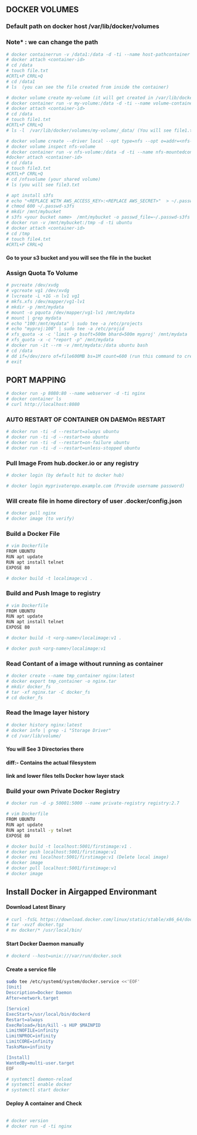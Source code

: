 ## DOCKER VOLUMES

### Default path on docker host /var/lib/docker/volumes 
### Note* : we can change the path

```bash
# docker containerrun -v /data1:/data -d -ti --name host-pathcontainer ubuntu (Mounting Directory of linux Host in container)
# docker attach <container-id>
# cd /data 
# touch file.txt
#CRTL+P CRRL+Q
# cd /data1 
# ls  (you can see the file created from inside the container)
```

```bash
# docker volume create my-volume (it will get created in /var/lib/docker/volumes/my-volume/_data)
# docker container run -v my-volume:/data -d -ti --name volume-container ubuntu
# docker attach <container-id>
# cd /data
# touch file1.txt
#CRTL+P CRRL+Q
# ls -l  /var/lib/docker/volumes/my-volume/_data/ (You will see file1.txt here)
```

```bash
# docker volume create --driver local --opt type=nfs --opt o=addr=<nfs-server-ip or nfs-server-name>,rw,nfsvers=4 --opt device=:/nfvolume(your shared volume name) nfs-volume
# docker volume inspect nfs-volume
# docker container run -v nfs-volume:/data -d -ti --name nfs-mountedcontiner ubuntu
#docker attach <container-id>
# cd /data
# touch file3.txt
#CRTL+P CRRL+Q
# cd /nfsvolume (your shared volume)
# ls (you will see file3.txt
```

```bash
# apt install s3fs
# echo "<REPLACE WITH AWS_ACCESS_KEY>:<REPLACE AWS_SECRET>"  > ~/.passwd-s3fs
# chmod 600 ~/.passwd-s3fs
# mkdir /mnt/mybucket
# s3fs <your bucket name>  /mnt/mybucket -o passwd_file=~/.passwd-s3fs -o allow_other
# docker run -v /mnt/mybucket:/tmp -d -ti ubuntu
# docker attach <container-id>
# cd /tmp
# touch file4.txt
#CRTL+P CRRL+Q
```
#### Go to your s3 bucket and you will see the file in the bucket

### Assign Quota To Volume
```bash
# pvcreate /dev/xvdg
# vgcreate vg1 /dev/xvdg
# lvcreate -L +1G -n lv1 vg1
# mkfs.xfs /dev/mapper/vg1-lv1 
# mkdir -p /mnt/mydata
# mount -o pquota /dev/mapper/vg1-lv1 /mnt/mydata
# mount | grep mydata
# echo "100:/mnt/mydata" | sudo tee -a /etc/projects
# echo "myproj:100" | sudo tee -a /etc/projid
# xfs_quota -x -c 'limit -p bsoft=500m bhard=500m myproj' /mnt/mydata
# xfs_quota -x -c "report -p" /mnt/mydata
# docker run -it --rm -v /mnt/mydata:/data ubuntu bash
# cd /data
# dd if=/dev/zero of=file600MB bs=1M count=600 (run this command to create 600 mb of file and obsorve it will get create or not)
# exit
```

## PORT MAPPING

```bash 
# docker run -p 8080:80 --name webserver -d -ti nginx
# docker container ls
# curl http://localhost:8080
```
### AUTO RESTART OF CONTAINER ON DAEMOn RESTART

```bash
# docker run -ti -d --restart=always ubuntu
# docker run -ti -d --restart=no ubuntu
# docker run -ti -d --restart=on-failure ubuntu
# docker run -ti -d --restart=unless-stopped ubuntu
```

### Pull Image From hub.docker.io or any registry

```bash
# docker login (by default hit to docker hub)

# docker login myprivaterepo.example.com (Provide username password)
```

### Will create file in home directory of user .docker/config.json

```bash
# docker pull nginx
# docker image (to verify)
```

### Build a Docker File
```bash 
# vim Dockerfile
FROM UBUNTU 
RUN apt update
RUN apt install telnet
EXPOSE 80

# docker build -t localimage:v1 .
```

### Build and Push Image to registry

```bash
# vim Dockerfile
FROM UBUNTU 
RUN apt update
RUN apt install telnet
EXPOSE 80

# docker build -t <org-name>/localimage:v1 .

# docker push <org-name>/localimage:v1
```

### Read Contant of a image without running as container

```bash 
# docker create --name tmp_container nginx:latest
# docker export tmp_container -o nginx.tar
# mkdir docker_fs
# tar -xf nginx.tar -C docker_fs
# cd docker_fs
```

### Read the Image layer history

```bash
# docker history nginx:latest
# docker info | grep -i "Storage Driver"
# cd /var/lib/volume/
```
#### You will See 3 Directories there
####  diff:- Contains the actual filesystem
####  link and lower files tells Docker how layer stack


### Build your own Private Docker Registry

```bash
# docker run -d -p 50001:5000 --name private-registry registry:2.7

# vim Dockerfile
FROM UBUNTU
RUN apt update
RUN apt install -y telnet
EXPOSE 80

# docker build -t localhost:5001/firstimage:v1 .
# docker push localhost:5001/firstimage:v1 
# docker rmi localhost:5001/firstimage:v1 (Delete local image)
# docker image
# docker pull localhost:5001/firstimage:v1
# docker image
```


## Install Docker in Airgapped Environmant

#### Download Latest Binary
```bash
# curl -fsSL https://download.docker.com/linux/static/stable/x86_64/docker-28.3.3.tgz -o docker.tgz
# tar -xvzf docker.tgz
# mv docker/* /usr/local/bin/
```

#### Start Docker Daemon manually
```bash 
# dockerd --host=unix:///var/run/docker.sock
```

#### Create a service file
```bash
sudo tee /etc/systemd/system/docker.service <<'EOF'
[Unit]
Description=Docker Daemon
After=network.target

[Service]
ExecStart=/usr/local/bin/dockerd
Restart=always
ExecReload=/bin/kill -s HUP $MAINPID
LimitNOFILE=infinity
LimitNPROC=infinity
LimitCORE=infinity
TasksMax=infinity

[Install]
WantedBy=multi-user.target
EOF

# systemctl daemon-reload
# systemctl enable docker
# systemctl start docker
```

#### Deploy A container and Check
```bash

# docker version
# docker run -d -ti nginx
```
